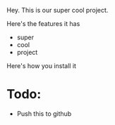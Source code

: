 Hey. This is our super cool project.

Here's the features it has

- super
- cool
- project

Here's how you install it

# Todo:

- Push this to github
